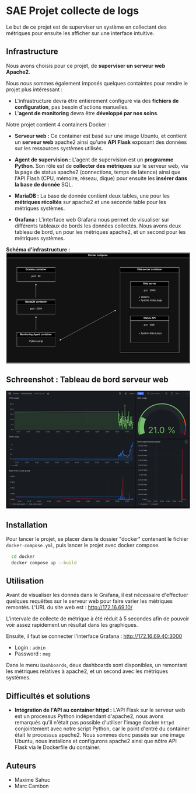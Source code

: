
# SAE Projet collecte de logs

Le but de ce projet est de superviser un système en collectant des métriques pour ensuite les afficher sur une interface intuitive.


## Infrastructure

Nous avons choisis pour ce projet, de **superviser un serveur web Apache2**.

Nous nous sommes également imposés quelques containtes pour rendre le projet plus intéressant :
- L'infrastructure devra être entièrement configuré via des **fichiers de configuration**, pas besoin d'actions manuelles.
- L'**agent de monitoring** devra être **développé par nos soins**.

Notre projet contient 4 containers Docker :
- **Serveur web :** Ce container est basé sur une image Ubuntu, et contient un **serveur web** apache2 ainsi qu'une **API Flask** exposant des données sur les ressources systèmes utilisés.

- **Agent de supervision :** L'agent de supervision est un **programme Python**. Son rôle est de **collecter des métriques** sur le serveur web, via la page de status apache2 (connections, temps de latence) ainsi que l'API Flash (CPU, mémoire, réseau, dique) pour ensuite les **insérer dans la base de donnée** SQL.

- **MariaDB :** La base de donnée contient deux tables, une pour les **métriques récoltés** sur apache2 et une seconde table pour les métriques systèmes.

- **Grafana :** L'interface web Grafana nous permet de visualiser sur différents tableaux de bords les données collectés. Nous avons deux tableau de bord, un pour les métriques apache2, et un second pour les métriques systèmes.

**Schéma d'infrastructure :**
![Schéma d'infrastrucure](./doc/images/infrastructure_diagram.png)


## Schreenshot : Tableau de bord serveur web

![Grafana dashboard preview](./doc/images/grafana-dashboard-web-server.png)


## Installation

Pour lancer le projet, se placer dans le dossier "docker" contenant le fichier `docker-compose.yml`, puis lancer le projet avec docker compose.

```bash
  cd docker
  docker compose up --build
```


## Utilisation

Avant de visualiser les donnés dans le Grafana, il est nécessaire d'effectuer quelques requêttes sur le serveur web pour faire varier les métriques remontés. L'URL du site web est : http://172.16.69.10/

L'intervale de collecte de métrique à été réduit à 5 secondes afin de pouvoir voir assez rapidement un résultat dans les graphiques.

Ensuite, il faut se connecter l'interface Grafana : http://172.16.69.40:3000
- Login : `admin`
- Password : `meg`

Dans le menu `Dashboards`, deux dashboards sont disponibles, un remontant les métriques relatives à apache2, et un second avec les métriques systèmes.


## Difficultés et solutions
- **Intégration de l'API au container httpd :** L'API Flask sur le serveur web est un processus Python indépendant d'apache2, nous avons remarqués qu'il n'était pas possible d'utiliser l'image docker `httpd` conjointement avec notre script Python, car le point d'entré du container était le processus apache2. Nous sommes donc passés sur une image Ubuntu, nous installons et configurons apache2 ainsi que nôtre API Flask via le Dockerfile du container.


## Auteurs

- Maxime Sahuc
- Marc Cambon